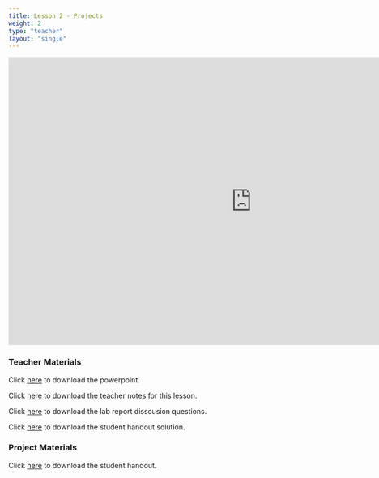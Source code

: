 ```yaml
---
title: Lesson 2 - Projects
weight: 2
type: "teacher"
layout: "single"
---
```



<iframe src="https://docs.google.com/presentation/d/e/2PACX-1vRpMuEJBBe4hX3f-M3UeGM1XPKH9D2_rQMsJkwyX1VIZIjvVktMsCroddBeIKwg9z4jeu20zj-W96bN/embed?start=false&loop=false&delayms=3000" frameborder="0" width="960" height="569" allowfullscreen="true" mozallowfullscreen="true" webkitallowfullscreen="true"></iframe>

### Teacher Materials

Click <a href="https://docs.google.com/presentation/d/1SfuGYYUiuEb9Pq6Tj7ZghHng1VxefVT2EQvm5edvpmM/edit?usp=sharing" target="_blank">here</a> to download the powerpoint.

Click <a href="https://docs.google.com/document/d/1xPWWMpaSCmeqjS0y_z_1ZnO_wCjNEBMvQtuV4zurZO8/edit?usp=sharing" target="_blank">here</a> to download the teacher notes for this lesson.

Click <a href="https://docs.google.com/document/d/1jE8fDez5p7OwXctGyio7PXUmA2RXeVHXlOScY74bE6Q/edit?usp=sharing" target="_blank">here</a> to download the lab report disscusion questions.

Click <a href="https://docs.google.com/document/d/1jAF34zKbBu1DeqDo2JqsRSjZ3mc4AdE175r8af79Da4/edit?usp=sharing" target="_blank">here</a> to download the student handout solution.

### Project Materials

Click <a href="https://docs.google.com/document/d/1LxsoXm3q0vvRlQ3WDz0odGx_dfrLuTUx0Ag-vobv2fA/edit?usp=sharing" target="_blank">here</a> to download the student handout.


